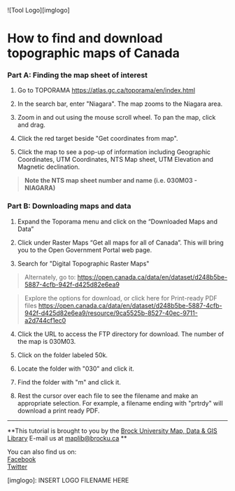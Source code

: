 ![Tool Logo][imglogo]


# How to find and download topographic maps of Canada

### Part A: Finding the map sheet of interest

1. Go to TOPORAMA https://atlas.gc.ca/toporama/en/index.html

2. In the search bar, enter "Niagara". The map zooms to the Niagara area.

3. Zoom in and out using the mouse scroll wheel. To pan the map, click and drag.

4. Click the red target beside "Get coordinates from map".

5. Click the map to see a pop-up of information including Geographic Coordinates, UTM
Coordinates, NTS Map sheet, UTM Elevation and Magnetic declination. 

> **Note the NTS map sheet number and name (i.e. 030M03 - NIAGARA)**

### Part B: Downloading maps and data

1. Expand the Toporama menu and click on the “Downloaded Maps and Data”

2. Click under Raster Maps “Get all maps for all of Canada”. This will bring you to the Open Government Portal web page. 

3. Search for "Digital Topographic Raster Maps"

> Alternately, go to: 
> https://open.canada.ca/data/en/dataset/d248b5be-5887-4cfb-942f-d425d82e6ea9

> Explore the options for download, or click here for Print-ready PDF files https://open.canada.ca/data/en/dataset/d248b5be-5887-4cfb-942f-d425d82e6ea9/resource/9ca5525b-8527-40ec-9711-a2d744cf1ec0

4. Click the URL to access the FTP directory for download. The number of the map is 030M03. 

5. Click on the folder labeled 50k. 

6. Locate the folder with "030" and click it.

7. Find the folder with "m" and click it.

8. Rest the cursor over each file to see the filename and make an appropriate selection. For example, a filename ending with "prtrdy" will download a print ready PDF.

 
 
 ---

  
**This tutorial is brought to you by the [Brock University Map, Data & GIS Library](https://brocku.ca/library/mdgl/)  E-mail us at maplib@brocku.ca **  
  
You can also find us on:  
[Facebook](https://www.facebook.com/Brock-University-Digital-Scholarship-Lab-349407235866792/)  
[Twitter](https://twitter.com/BrockU_MDGL) 
 











<!--- Please use reference style images so that it is easier to update pictures later --->

[imglogo]: INSERT LOGO FILENAME HERE
